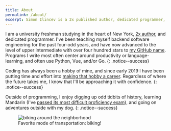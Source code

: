 ```yaml
---
title: About
permalink: /about/
excerpt: Simon Ilincev is a 2x published author, dedicated programmer, and high school senior. He is interested in backend web development, and has over three hundred stars on his GitHub repositories.
---
```

<!-- 
[![Wakatime](https://wakatime.com/badge/user/86d68e60-3404-43cd-94b6-e82de814439f.svg?style=for-the-badge)](https://wakatime.com/@86d68e60-3404-43cd-94b6-e82de814439f)
[![Stars Earned](https://img.shields.io/github/stars/Destaq?affiliations=OWNER%2CCOLLABORATOR&label=STARS%20EARNED&style=for-the-badge)](https://img.shields.io/github/stars/Destaq?affiliations=OWNER%2CCOLLABORATOR&label=STARS%20EARNED&style=for-the-badge)
{: .align-special-center} -->
I am a university freshman studying in the heart of New York, [2x author](https://www.goodreads.com/author/show/19271921.Simon_Ilincev), and dedicated programmer. I've been teaching myself backend software engineering for the past four-odd years, and have now advanced to the level of upper intermediate with over four hundred stars to [my GitHub name](https://github.com/Destaq). Programs I write most often center around productivity or language-learning, and often use Python, Vue, and/or Go. 
{: .notice--success}

Coding has always been a hobby of mine, and since early 2019 I have been putting time and effort into [making that hobby a career](/downloads/Resume_Simon_Ilincev.pdf). Regardless of where the future takes me, I know that I'll be approaching it with confidence.
{: .notice--success}

Outside of programming, I enjoy digging up odd tidbits of history, learning Mandarin (I've [passed its most difficult proficiency exam](https://simonilincev.com/chinese/resources/guides/passing-hsk-6/)), and going on adventures outside with my dog.
{: .notice--success}

<figure style="width: 300px" class="align-center">
  <img src="{{ site.url }}{{ site.baseurl }}/assets/images/biking.jpg" alt="biking around the neighborhood">
  <figcaption>Favorite mode of transportation: biking!</figcaption>
</figure> 
